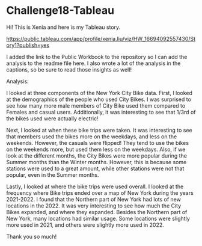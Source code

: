 # Challenge18-Tableau

Hi! This is Xenia and here is my Tableau story.

https://public.tableau.com/app/profile/xenia.liu/viz/HW_16694092557430/Story1?publish=yes

I added the link to the Public Workbook to the repository so I can add the analysis to the readme file here. I also wrote a lot of the analysis in the captions, so be sure to read those insights as well!

Analysis:

I looked at three components of the New York City Bike data. First, I looked at the demographics of the people who used City Bikes. I was surprised to see how many more male members of City Bike used them compared to Females and casual users. Additionally, it was interesting to see that 1/3rd of the bikes used were actually electric!


Next, I looked at when these bike trips were taken. It was interesting to see that members used the bikes more on the weekdays, and less on the weekends. However, the casuals were flipped! They tend to use the bikes on the weekends more, but used them less on the weekdays.  Also, if we look at the different months, the City Bikes were more popular during the Summer months than the Winter months. However, this is because some stations were used to a great amount, while other stations were not that popular, even in the Summer months.


Lastly, I looked at where the bike trips were used overall. I looked at the frequency where Bike trips ended over a map of New York during the years 2021-2022. I found that the Northern part of New York had lots of new locations in the 2022. It was very interesting to see how much the City Bikes expanded, and where they expanded. Besides the Northern part of New York, many locations had similar usage. Some locations were slightly more used in 2021, and others were slightly more used in 2022.

Thank you so much!
